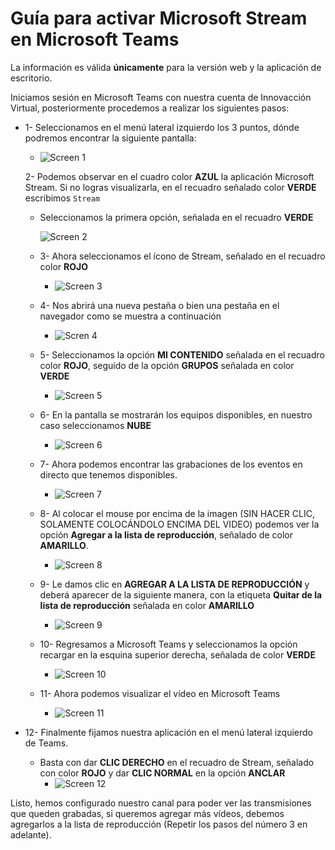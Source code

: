 # Guía para activar Microsoft Stream en Microsoft Teams

La información es válida **únicamente** para la versión web y la aplicación de escritorio.

Iniciamos sesión en Microsoft Teams con nuestra cuenta de Innovacción Virtual, posteriormente procedemos a realizar los siguientes pasos: 

* 1- Seleccionamos en el menú lateral izquierdo los 3 puntos, dónde podremos encontrar la siguiente pantalla:

    * ![Screen 1](../img/st1.PNG)  
    
    2- Podemos observar en el cuadro color **AZUL** la aplicación Microsoft Stream. Si no logras visualizarla, en el recuadro señalado color **VERDE** escribimos ```Stream```  
        
     * Seleccionamos la primera opción, señalada en el recuadro **VERDE**  
        
        ![Screen 2](../img/st2.PNG)  
        
    * 3- Ahora seleccionamos el ícono de Stream, señalado en el recuadro color **ROJO** 
        * ![Screen 3](../img/st3.PNG)  
    * 4- Nos abrirá una nueva pestaña o bien una pestaña en el navegador como se muestra a continuación
        * ![Scren 4](../img/st4.PNG)  
    * 5- Seleccionamos la opción **MI CONTENIDO** señalada en el recuadro color **ROJO**, seguido de la opción **GRUPOS** señalada en color **VERDE**
        * ![Screen 5](../img/st5.png)
    * 6- En la pantalla se mostrarán los equipos disponibles, en nuestro caso seleccionamos **NUBE**
        * ![Screen 6](../img/st6.PNG)
    * 7- Ahora podemos encontrar las grabaciones de los eventos en directo que tenemos disponibles. 
        * ![Screen 7](../img/st7.PNG)
    * 8- Al colocar el mouse por encima de la imagen (SIN HACER CLIC, SOLAMENTE COLOCÁNDOLO ENCIMA DEL VIDEO) podemos ver la opción **Agregar a la lista de reproducción**, señalado de color **AMARILLO**.
        * ![Screen 8](../img/st8.PNG)
    * 9- Le damos clic en **AGREGAR A LA LISTA DE REPRODUCCIÓN** y deberá aparecer de la siguiente manera, con la etiqueta **Quitar de la lista de reproducción** señalada en color **AMARILLO**
        * ![Screen 9](../img/st9.PNG)  
    * 10- Regresamos a Microsoft Teams y seleccionamos la opción recargar en la esquina superior derecha, señalada de color **VERDE**
        * ![Screen 10](../img/st10.PNG)
    * 11- Ahora podemos visualizar el vídeo en Microsoft Teams
        * ![Screen 11](../img/st11.PNG)

* 12- Finalmente fijamos nuestra aplicación en el menú lateral izquierdo de Teams. 

    * Basta con dar **CLIC DERECHO** en el recuadro de Stream, señalado con color **ROJO** y dar **CLIC NORMAL** en la opción **ANCLAR**
        * ![Screen 12](../img/st12.PNG)
        
Listo, hemos configurado nuestro canal para poder ver las transmisiones que queden grabadas, si queremos agregar más vídeos, debemos agregarlos a la lista de reproducción (Repetir los pasos del número 3 en adelante). 

